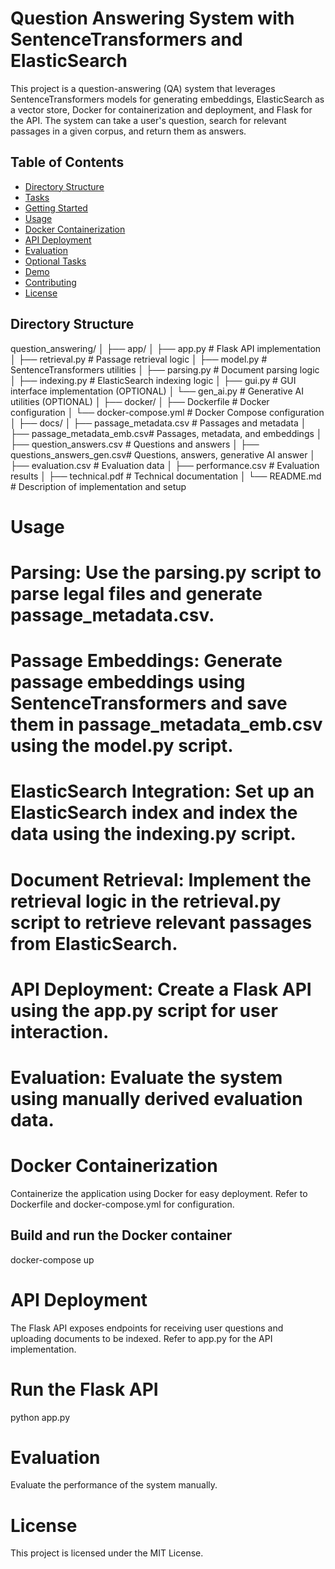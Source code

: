 # Question Answering System with SentenceTransformers and ElasticSearch

This project is a question-answering (QA) system that leverages SentenceTransformers models for generating embeddings, ElasticSearch as a vector store, Docker for containerization and deployment, and Flask for the API. The system can take a user's question, search for relevant passages in a given corpus, and return them as answers.

## Table of Contents

- [Directory Structure](#directory-structure)
- [Tasks](#tasks)
- [Getting Started](#getting-started)
- [Usage](#usage)
- [Docker Containerization](#docker-containerization)
- [API Deployment](#api-deployment)
- [Evaluation](#evaluation)
- [Optional Tasks](#optional-tasks)
- [Demo](#demo)
- [Contributing](#contributing)
- [License](#license)

## Directory Structure
question_answering/
│
├── app/
│ ├── app.py # Flask API implementation
│ ├── retrieval.py # Passage retrieval logic
│ ├── model.py # SentenceTransformers utilities
│ ├── parsing.py # Document parsing logic
│ ├── indexing.py # ElasticSearch indexing logic
│ ├── gui.py # GUI interface implementation (OPTIONAL)
│ └── gen_ai.py # Generative AI utilities (OPTIONAL)
│
├── docker/
│ ├── Dockerfile # Docker configuration
│ └── docker-compose.yml # Docker Compose configuration
│
├── docs/
│ ├── passage_metadata.csv # Passages and metadata
│ ├── passage_metadata_emb.csv# Passages, metadata, and embeddings
│ ├── question_answers.csv # Questions and answers
│ ├── questions_answers_gen.csv# Questions, answers, generative AI answer
│ ├── evaluation.csv # Evaluation data
│ ├── performance.csv # Evaluation results
│ ├── technical.pdf # Technical documentation
│
└── README.md # Description of implementation and setup

# Usage
# Parsing: Use the parsing.py script to parse legal files and generate passage_metadata.csv.

# Passage Embeddings: Generate passage embeddings using SentenceTransformers and save them in passage_metadata_emb.csv using the model.py script.

# ElasticSearch Integration: Set up an ElasticSearch index and index the data using the indexing.py script.

# Document Retrieval: Implement the retrieval logic in the retrieval.py script to retrieve relevant passages from ElasticSearch.

# API Deployment: Create a Flask API using the app.py script for user interaction.

# Evaluation: Evaluate the system using manually derived evaluation data.



# Docker Containerization
Containerize the application using Docker for easy deployment. Refer to Dockerfile and docker-compose.yml for configuration.

## Build and run the Docker container

docker-compose up


# API Deployment
The Flask API exposes endpoints for receiving user questions and uploading documents to be indexed. Refer to app.py for the API implementation.

# Run the Flask API
python app.py

# Evaluation
Evaluate the performance of the system manually. 



# License
This project is licensed under the MIT License.
